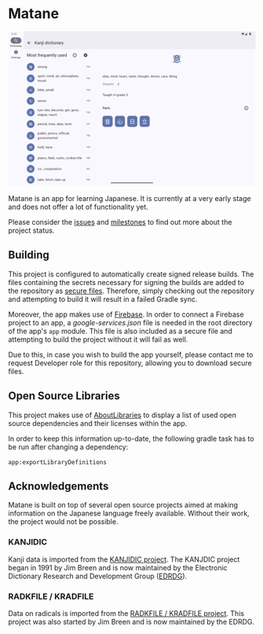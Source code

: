 # Matane

![Screenshot of the app, showing a screen displaying information about kanji](/.gitlab/media/preview.png)

Matane is an app for learning Japanese. It is currently at a very early stage and does not offer
a lot of functionality yet.

Please consider the [issues](https://gitlab.com/christianzoeller/matane-android/-/issues) and
[milestones](https://gitlab.com/christianzoeller/matane-android/-/milestones) to find out more
about the project status.

## Building

This project is configured to automatically create signed release builds. The files containing
the secrets necessary for signing the builds are added to the repository as
[secure files](https://docs.gitlab.com/ee/ci/secure_files/). Therefore, simply checking out the
repository and attempting to build it will result in a failed Gradle sync.

Moreover, the app makes use of [Firebase](https://firebase.google.com/). In order to connect a
Firebase project to an app, a *google-services.json* file is needed in the root directory of
the app's ```app``` module. This file is also included as a secure file and attempting to build
the project without it will fail as well.

Due to this, in case you wish to build the app yourself, please contact me to request Developer role
for this repository, allowing you to download secure files.

## Open Source Libraries

This project makes use of [AboutLibraries](https://github.com/mikepenz/AboutLibraries) to display a
list of used open source dependencies and their licenses within the app.

In order to keep this information up-to-date, the following gradle task has to be run after
changing a dependency:

```
app:exportLibraryDefinitions
```

## Acknowledgements

Matane is built on top of several open source projects aimed at making information on the Japanese
language freely available. Without their work, the project would not be possible.

### KANJIDIC

Kanji data is imported from the [KANJIDIC project](http://www.edrdg.org/wiki/index.php/KANJIDIC_Project).
The KANJDIC project began in 1991 by Jim Breen and is now maintained by the Electronic Dictionary Research
and Development Group ([EDRDG](http://www.edrdg.org/wiki/index.php/Main_Page)).

### RADKFILE / KRADFILE

Data on radicals is imported from the [RADKFILE / KRADFILE project](https://www.edrdg.org/krad/kradinf.html).
This project was also started by Jim Breen and is now maintained by the EDRDG.
